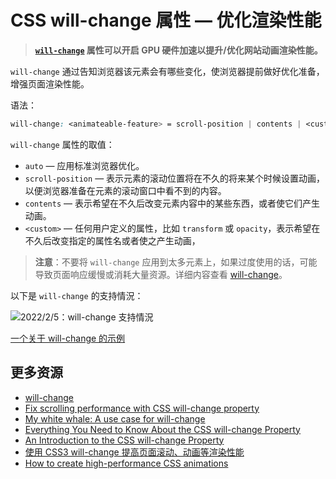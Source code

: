 # CSS will-change 属性 — 优化渲染性能

> **[`will-change`](https://developer.mozilla.org/zh-CN/docs/Web/CSS/will-change) 属性可以开启 GPU 硬件加速以提升/优化网站动画渲染性能。**

`will-change` 通过告知浏览器该元素会有哪些变化，使浏览器提前做好优化准备，增强页面渲染性能。

语法：

```css
will-change: <animateable-feature> = scroll-position | contents | <custom-ident>;
```

`will-change` 属性的取值：

- `auto` — 应用标准浏览器优化。
- `scroll-position` — 表示元素的滚动位置将在不久的将来某个时候设置动画，以便浏览器准备在元素的滚动窗口中看不到的内容。
- `contents` — 表示希望在不久后改变元素内容中的某些东西，或者使它们产生动画。
- `<custom>` — 任何用户定义的属性，比如 `transform` 或 `opacity`，表示希望在不久后改变指定的属性名或者使之产生动画，

> **注意**：不要将 `will-change` 应用到太多元素上，如果过度使用的话，可能导致页面响应缓慢或消耗大量资源。详细内容查看 [will-change](https://developer.mozilla.org/zh-CN/docs/Web/CSS/will-change)。

以下是 `will-change` 的支持情況：

![2022/2/5：will-change 支持情況](https://upload-images.jianshu.io/upload_images/18281896-bcaa354083f45bef.png?imageMogr2/auto-orient/strip%7CimageView2/2/w/1240)

[一个关于 will-change 的示例](https://codepen.io/nchan0154/pen/abVNYNo)

## 更多资源

- [will-change](https://css-tricks.com/almanac/properties/w/will-change/)
- [Fix scrolling performance with CSS will-change property](https://www.fourkitchens.com/blog/article/fix-scrolling-performance-css-will-change-property/)
- [My white whale: A use case for will-change](https://www.nicchan.me/blog/a-use-case-for-will-change/)
- [Everything You Need to Know About the CSS will-change Property](https://dev.opera.com/articles/css-will-change-property/)
- [An Introduction to the CSS will-change Property](https://www.sitepoint.com/introduction-css-will-change-property/)
- [使用 CSS3 will-change 提高页面滚动、动画等渲染性能](https://www.zhangxinxu.com/wordpress/2015/11/css3-will-change-improve-paint/)
- [How to create high-performance CSS animations](https://web.dev/animations-guide/)
